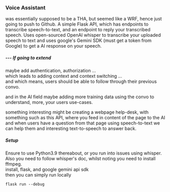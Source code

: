 ### Voice Assistant

was essentially supposed to be a THA, but seemed like a WRF, hence just going to 
push to Github. A simple Flask API, which has endpoints to transcribe speech-to-text, 
and an endpoint to reply your transcribed speech. Uses open-sourced OpenAI whisper
to transcribe your uploaded speech to text and uses google's Gemini SDK (must get 
a token from Google) to get a AI response on your speech.


##### --- If going to extend 

maybe add authentication, authorization ...  
which leads to adding context and context switching ...  
and which means, users should be able to follow through their previous convo.

and in the AI field maybe adding more training data using the convo to understand, more, your users use-cases.   

something interesting might be creating a webpage help-desk, with something such as this API, where you feed in content of the page to the AI and when users have a question from that page using speech-to-text we can help them
and interesting text-to-speech to answer back. 


##### Setup
Ensure to use Python3.9 thereabout, or you run into issues using whisper.  
Also you need to follow whisper's doc, whilst noting you need to install ffmpeg.  
install, flask, and google gemini api sdk  
then you can simply run locally 

`
flask run --debug
`

